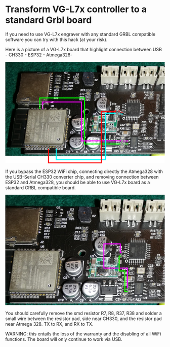 # Transform VG-L7x controller to a standard Grbl board
If you need to use VG-L7x engraver with any standard GRBL compatible software you can try with this hack (at your risk).

Here is a picture of a VG-L7x board that highlight connection between USB - CH330 - ESP32 - Atmega328:

![original-wiring](original-wiring.jpg)

If you bypass the ESP32 WiFi chip, connecting directly the Atmega328 with the USB-Serial CH330 converter chip, and removing connection between ESP32 and Atmega328, you should be able to use VG-L7x board as a standard GRBL compatible board.

![hack](grbl-hack.jpg)

You should carefully remove the smd resistor R7, R8, R37, R38 and solder a small wire between the resistor pad, side near CH330, and the resistor pad near Atmega 328. TX to RX, and RX to TX.

WARNING: this entails the loss of the warranty and the disabling of all WiFi functions. The board will only continue to work via USB.
